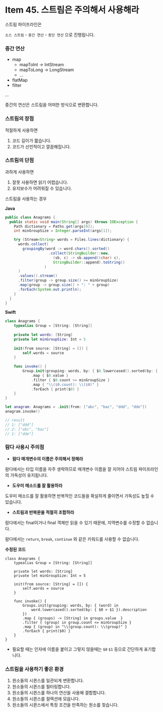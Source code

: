 # Item 45. 스트림은 주의해서 사용해라



스트림 파이프라인은

`소스 스트림` - `중간 연산` - `종단 연산` 으로 진행됩니다.

### 중간 연산

- map
  - mapToInt → IntStream
  - mapToLong → LongStream
  - ...
- flatMap
- filter

...

중간의 연산은 스트림을 어떠한 방식으로 변환합니다.



### 스트림의 장점

적절하게 사용하면 
1. 코드 길이가 짧습니다.
2. 코드가 선언적이고 깔끔해집니다.

### 스트림의 단점

과하게 사용하면 
1. 잘못 사용하면 읽기 어렵습니다.
2. 유지보수가 어려워질 수 있습니다.

스트림을 사용하는 경우

**Java**

```java
public class Anagrams {
  public static void main(String[] args) throws IOException {
    Path dictionary = Paths.get(args[0]);
    int minGroupSize = Integer.parseInt(args[1]);

    try (Stream<String> words = Files.lines(dictionary) {
      words.collect(
        groupingBy(word -> word.chars().sorted()
                    .collect(StringBuilder::new,
                      (sb, c) -> sb.append((char) c),
                      StringBuilder::append).toString()
                  )
      )
      .values().stream()
      .filter(group -> group.size() >= minGroupSize)
      .map(group -> group.size() + ": " + group)
      .forEach(System.out.println);
    }
  }
}

```

**Swift**

```swift
class Anagrams {
    typealias Group = [String: [String]]
    
    private let words: [String]
    private let minGroupSize: Int = 5
    
    init(from source: [String] = []) {
        self.words = source
    }
    
    func invoke() {
        Group.init(grouping: words, by: { $0.lowercased().sorted(by: { $0 > $1 }).description })
            .map { $0.value }
            .filter { $0.count >= minGroupSize }
            .map { "\\($0.count): \\($0)" }
            .forEach { print($0) }
    }
}

let anagram: Anagrams = .init(from: ["abc", "bac", "ddd", "dde"])
anagram.invoke()

// result
// 1: ["ddd"]
// 2: ["abc", "bac"]
// 1: ["dde"]

```



### 람다 사용시 주의점

- **람다 매개변수의 이름은 주의해서 정해라**

람다에서는 타입 이름을 자주 생략하므로 매개변수 이름을 잘 지어야 스트림 파이프라인의 가독성이 유지됩니다.

- **도우미 메소드를 잘 활용하라**

도우미 메소드를 잘 활용하면 반복적인 코드들을 확실하게 줄이면서 가독성도 높힐 수 있습니다.

- **스트림과 반복문을 적절히 조합하라**

람다에서는 final이거나 final 객체만 읽을 수 있기 때문에, 지역변수를 수정할 수 없습니다.

람다에서는 `return`, `break`, `continue` 와 같은 키워드를 사용할 수 없습니다.

**수정된 코드**

```
class Anagrams {
    typealias Group = [String: [String]]
    
    private let words: [String]
    private let minGroupSize: Int = 5
    
    init(from source: [String] = []) {
        self.words = source
    }
    
    func invoke() {
        Groups.init(grouping: words, by: { (word) in
            word.lowercased().sorted(by: { $0 > $1 }).description
        })
        .map { (groups) -> [String] in groups.value  }
        .filter { (group) in group.count <= minGroupSize }
        .map { (group) in "\\(group.count): \\(group)" }
        .forEach { print($0) }
    }
}

```

- 필요할 때는 인자에 이름을 붙이고 그렇지 않을때는 `$0` `$1` 등으로 간단하게 표기합니다.

### 스트림을 사용하기 좋은 환경

1. 원소들의 시퀸스를 일관되게 변환합니다.
2. 원소들의 시퀸스를 필터링합니다.
3. 원소들의 시퀸스를 하나의 연산을 사용해 결합합니다.
4. 원소들의 시퀸스를 컬렉션에 모읍니다.
5. 원소들의 시퀸스에서 특정 조건을 만족하는 원소를 찾습니다.